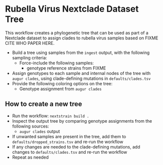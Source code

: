 # Rubella Virus Nextclade Dataset Tree

This workflow creates a phylogenetic tree that can be used as part of
a Nextclade dataset to assign clades to rubella virus samples based on
FIXME CITE WHO PAPER HERE.

* Build a tree using samples from the `ingest` output, with the following
  sampling criteria:
  * Force-include the following samples:
    * genotype reference strains from FIXME
* Assign genotypes to each sample and internal nodes of the tree with
  `augur clades`, using clade-defining mutations in `defaults/clades.tsv`
* Provide the following coloring options on the tree:
  * Genotype assignment from `augur clades`

## How to create a new tree

* Run the workflow: `nextstrain build .`
* Inspect the output tree by comparing genotype assignments from the following sources:
  * `augur clades` output
* If unwanted samples are present in the tree, add them to
  `defaults/dropped_strains.tsv` and re-run the workflow
* If any changes are needed to the clade-defining mutations, add
  changes to `defaults/clades.tsv` and re-run the workflow
* Repeat as needed
